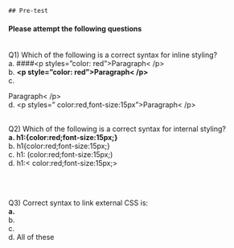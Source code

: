     ## Pre-test
#### Please attempt the following questions

<br>Q1) Which of the following is a correct syntax for inline styling?
<br>a. ####<p styles=”color: red”>Paragraph< /p>
<br>b. <b><p style=”color: red”>Paragraph< /p></b>
<br>c. <p style=”color:red,font-size:15px”>Paragraph< /p>
<br>d. <p styles=” color:red,font-size:15px”>Paragraph< /p>
<br>


<br>Q2) Which of the following is a correct syntax for internal styling?
<br><b>a. h1:{color:red;font-size:15px;}</b>
<br> b. h1{color:red;font-size:15px;}
<br> c. h1: (color:red;font-size:15px;) 
<br> d. h1:< color:red;font-size:15px;>

<br>

<br>Q3) Correct syntax to link external CSS is:
<br><b>a. <link rel=”stylesheet” href=style.css></b>
<br>b. <link rel=”externalstyle” href=style.css>
<br>c. <link rel=(stylesheet) href=style.css>
<br> d. All of these
